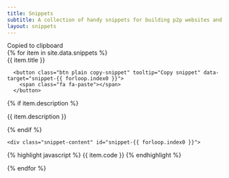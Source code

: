 ```yaml
---
title: Snippets
subtitle: A collection of handy snippets for building p2p websites and apps in Beaker
layout: snippets
---
```


<div id="snippet-copied" class="toast">Copied to clipboard</div>
<div class="snippets-container">
{% for item in site.data.snippets %}
  <div class="snippet">
    <div class="snippet-heading">
      <span href="/docs/snippets/{{ item.slug }}" class="snippet-title">
       {{ item.title }}
      </span>

      <button class="btn plain copy-snippet" tooltip="Copy snippet" data-target="snippet-{{ forloop.index0 }}">
        <span class="fa fa-paste"></span>
      </button>
   </div>

   {% if item.description %}
    <p class="snippet-description">
      {{ item.description }}
    </p>
    {% endif %}

    <div class="snippet-content" id="snippet-{{ forloop.index0 }}">
{% highlight javascript %}
{{ item.code }}
{% endhighlight %}
    </div>
  </div>
{% endfor %}
</div>